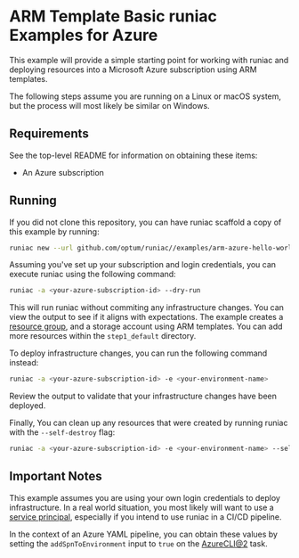 # ARM Template Basic runiac Examples for Azure

This example will provide a simple starting point for working with runiac and deploying resources into
a Microsoft Azure subscription using ARM templates.

The following steps assume you are running on a Linux or macOS system, but the process will most likely be similar on Windows.

## Requirements

See the top-level README for information on obtaining these items:

- An Azure subscription

## Running

If you did not clone this repository, you can have runiac scaffold a copy of this example by running:

```bash
runiac new --url github.com/optum/runiac//examples/arm-azure-hello-world
```

Assuming you've set up your subscription and login credentials, you can execute runiac using the following command:

```bash
runiac -a <your-azure-subscription-id> --dry-run
```

This will run runiac without commiting any infrastructure changes. You can view the output to see if it aligns with expectations. The example
creates a [resource group](https://registry.terraform.io/providers/hashicorp/azurerm/latest/docs/resources/resource_group), and a storage
account using ARM templates. You can add more resources within the `step1_default` directory.

To deploy infrastructure changes, you can run the following command instead:

```bash
runiac -a <your-azure-subscription-id> -e <your-environment-name>
```

Review the output to validate that your infrastructure changes have been deployed.

Finally, You can clean up any resources that were created by running runiac with the `--self-destroy` flag:

```bash
runiac -a <your-azure-subscription-id> -e <your-environment-name> --self-destroy
```

## Important Notes

This example assumes you are using your own login credentials to deploy infrastructure. In a real world situation, you most likely will
want to use a [service principal](https://docs.microsoft.com/en-us/azure/active-directory/develop/app-objects-and-service-principals), especially
if you intend to use runiac in a CI/CD pipeline.

In the context of an Azure YAML pipeline, you can obtain these values by setting the `addSpnToEnvironment` input to `true` on the 
[AzureCLI@2](https://docs.microsoft.com/en-us/azure/devops/pipelines/tasks/deploy/azure-cli?view=azure-devops) task.
